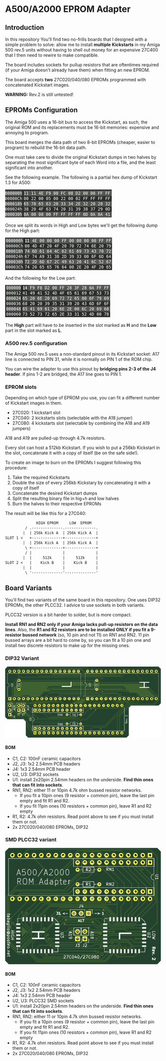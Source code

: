 # A500/A2000 EPROM Adapter

## Introduction

In this repository You'll find two no-frills boards that I designed with a simple problem to solve: allow me to install **multiple Kickstarts** in my Amiga 500 rev.5 units without having to shell out money for an expensive 27C400 that I then need to rewire to make compatible.

The board includes sockets for pullup resistors that are oftentimes required (if your Amiga doesn't already have them) when fitting an new EPROM.

The board accepts **two** 27C020/040/080 EPROMs programmed with concatenated Kickstart images.

**WARNING:** Rev.2 is still untested!

## EPROMs Configuration

The Amiga 500 uses a 16-bit bus to access the Kickstart, as such, the original ROM and its replacements must be 16-bit memories: expensive and annoying to program.

This board merges the data path of two 8-bit EPROMs (cheaper, easier to program) to rebuild the 16-bit data path.

One must take care to divide the original Kickstart dumps in two halves by separating the most significant byte of each Word into a file, and the least significant into another.

See the following example. The following is a partial hex dump of Kickstart 1.3 for A500:

![A500 kickstart dump](pics/hd_fullkick.png)

Once we split its words in High and Low bytes we'll get the following dump for the High part:

![A500 kickstart hi dump](pics/hd_hikick.png)

And the following for the Low part:

![A500 kickstart lo dump](pics/hd_lokick.png)

The **High** part will have to be inserted in the slot marked as **H** and the **Low** part in the slot marked as **L**.

### A500 rev.5 configuration

The Amiga 500 rev.5 uses a non-standard pinout in its Kickstart socket: A17 line is connected to PIN 31, while it is normally on PIN 1 of the ROM chip.

You can wire the adapter to use this pinout by **bridging pins 2-3 of the J4 header**. If pins 1-2 are bridged, the A17 line goes to PIN 1.

### EPROM slots

Depending on which type of EPROM you use, you can fit a different number of Kickstart images in them.

- 27C020: 1 kickstart slot
- 27C040: 2 kickstarts slots (selectable with the A18 jumper)
- 27C080: 4 kickstarts slot (selectable by combining the A18 and A19 jumpers)

A18 and A19 are pulled-up through 4.7k resistors.

Every slot can host a 512kb Kickstart. If you wish to put a 256kb Kickstart in the slot, concatenate it with a copy of itself (be on the safe side!).

To create an image to burn on the EPROMs I suggest following this procedure:

1. Take the required Kickstarts
2. Double the size of every 256kb Kickstary by concatenating it with a copy of itself
3. Concatenate the desired Kickstart dumps
4. Split the resulting binary file in hig+h and low halves
5. Burn the halves to their respective EPROMs

The result will be like this for a 27C040:

```text
              HIGH EPROM     LOW  EPROM
         / .--------------.--------------.
        |  | 256k Kick A  | 256k Kick A  |
SLOT 1 <   +--------------+--------------+
        |  | 256k Kick A  | 256k Kick A  |
         \ +--------------+--------------+
         / |              |              |
        |  |     512k     |     512k     |
SLOT 2 <   |    Kick B    |    Kick B    |
        |  |              |              |
         \ '--------------'--------------'
```

## Board Variants

You'll find two variants of the same board in this repository. One uses DIP32 EPROMs, the other PLCC32. I advice to use sockets in both variants.

PLCC32 version is a bit harder to solder, but is more compact.

**Install RN1 and RN2 only if your Amiga lacks pull-up resistors on the data lines**. Also, the **R1 and R2 resistors are to be installed ONLY if you fit a 9-resistor bussed network** (so, 10 pin and not 11) on RN1 and RN2. 11 pin bussed arrays are a bit hard to come by, so you can fit a 10 pin one and install two discrete resistors to make up for the missing ones.

### DIP32 Variant

![DIP32 rev.2 Adapter](pics/dip_rev2.png)

#### BOM

- C1, C2: 100nF ceramic capacitors
- J2, J3: 1x2 2.54mm PCB headers
- J4: 1x3 2.54mm PCB header
- U2, U3: DIP32 sockets
- U1: install 2x20pin 2.54mm headers on the underside. **Find thin ones that can fit into sockets**.
- RN1, RN2: either 11 or 10pin 4.7k ohm bussed resistor networks.
  - If you fit a 10pin ones (9 resistor + common pin), leave the last pin empty and fit R1 and R2.
  - If you fit 11pin ones (10 resistors + common pin), leave R1 and R2 empty
- R1, R2: 4.7k ohm resistors. Read point above to see if you must install them or not.
- 2x 27C020/040/080 EPROMs, DIP32

### SMD PLCC32 variant

![DIP32 rev.2 Adapter](pics/plcc_rev2.png)

#### BOM

- C1, C2: 100nF ceramic capacitors
- J2, J3: 1x2 2.54mm PCB headers
- J4: 1x3 2.54mm PCB header
- U2, U3: PLCC32 SMD sockets
- U1: install 2x20pin 2.54mm headers on the underside. **Find thin ones that can fit into sockets**.
- RN1, RN2: either 11 or 10pin 4.7k ohm bussed resistor networks.
  - If you fit a 10pin ones (9 resistor + common pin), leave the last pin empty and fit R1 and R2.
  - If you fit 11pin ones (10 resistors + common pin), leave R1 and R2 empty
- R1, R2: 4.7k ohm resistors. Read point above to see if you must install them or not.
- 2x 27C020/040/080 EPROMs, DIP32
